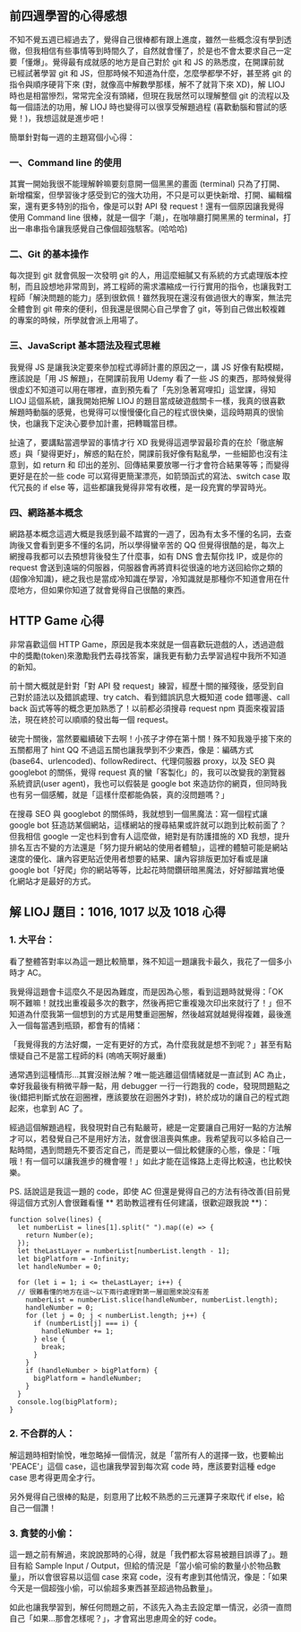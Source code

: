 ## 前四週學習的心得感想

不知不覺五週已經過去了，覺得自己很棒都有跟上進度，雖然一些概念沒有學到透徹，但我相信有些事情等到時間久了，自然就會懂了，於是也不會太要求自己一定要「懂爆」。覺得最有成就感的地方是自己對於 git 和 JS 的熟悉度，在開課前就已經試著學習 git 和 JS，但那時候不知道為什麼，怎麼學都學不好，甚至將 git 的指令與順序硬背下來 (對，就像高中解數學那樣，解不了就背下來 XD)，解 LIOJ 時也是相當慘烈，常常完全沒有頭緒，但現在我居然可以理解整個 git 的流程以及每一個語法的功用，解 LIOJ 時也變得可以很享受解題過程 (喜歡動腦和嘗試的感覺！)，我想這就是進步吧！

簡單針對每一週的主題寫個小心得：

### 一、Command line 的使用
其實一開始我很不能理解幹嘛要刻意開一個黑黑的畫面 (terminal) 只為了打開、新增檔案，但學習後才感受到它的強大功用，不只是可以更快新增、打開、編輯檔案，還有更多特別的指令，像是可以對 API 發 request！還有一個原因讓我覺得使用 Command line 很棒，就是一個字「潮」，在咖啡廳打開黑黑的 terminal，打出一串串指令讓我感覺自己像個超強駭客。(哈哈哈)

### 二、Git 的基本操作
每次提到 git 就會佩服一次發明 git 的人，用這麼細膩又有系統的方式處理版本控制，而且設想地非常周到，將工程師的需求濃縮成一行行實用的指令，也讓我對工程師「解決問題的能力」感到很欽佩！雖然我現在還沒有做過很大的專案，無法完全體會到 git 帶來的便利，但我還是很開心自己學會了 git，等到自己做出較複雜的專案的時候，所學就會派上用場了。

### 三、JavaScript 基本語法及程式思維
我覺得 JS 是讓我決定要來參加程式導師計畫的原因之一，講 JS 好像有點模糊，應該說是「用 JS 解題」，在開課前我用 Udemy 看了一些 JS 的東西，那時候覺得很虛幻不知道可以用在哪裡，直到預先看了「先別急著寫哩扣」這堂課，得知 LIOJ 這個系統，讓我開始把解 LIOJ 的題目當成破遊戲關卡一樣，我真的很喜歡解題時動腦的感覺，也覺得可以慢慢優化自己的程式很快樂，這段時期真的很愉快，也讓我下定決心要參加計畫，把轉職當目標。

扯遠了，要講點當週學習的事情才行 XD 我覺得這週學習最珍貴的在於「徹底解惑」與「變得更好」，解惑的點在於，開課前我好像有點亂學，一些細節也沒有注意到，如 return 和 印出的差別、回傳結果要放哪一行才會符合結果等等；而變得更好是在於一些 code 可以寫得更簡潔漂亮，如箭頭函式的寫法、switch case 取代冗長的 if else 等，這些都讓我覺得非常有收穫，是一段充實的學習時光。


### 四、網路基本概念
網路基本概念這週大概是我感到最不踏實的一週了，因為有太多不懂的名詞，去查詢後又會看到更多不懂的名詞，所以學得蠻辛苦的 QQ 但覺得很酷的是，每次上網搜尋我都可以去預想背後發生了什麼事，如有 DNS 會去幫你找 IP，或是你的 request 會送到遠端的伺服器，伺服器會再將資料從很遠的地方送回給你之類的 (超像冷知識)，總之我也是當成冷知識在學習，冷知識就是那種你不知道會用在什麼地方，但如果你知道了就會覺得自己很酷的東西。


## HTTP Game 心得
非常喜歡這個 HTTP Game，原因是我本來就是一個喜歡玩遊戲的人，透過遊戲中的獎勵(token)來激勵我們去尋找答案，讓我更有動力去學習過程中我所不知道的新知。

前十關大概就是針對「對 API 發 request」練習，經歷十關的摧殘後，感受到自己對於語法以及錯誤處理、try catch、看到錯誤訊息大概知道 code 錯哪邊、call back 函式等等的概念更加熟悉了！以前都必須搜尋 request npm 頁面來複習語法，現在終於可以順順的發出每一個 request。

破完十關後，當然要繼續破下去啊！小孩子才停在第十關！殊不知我幾乎接下來的五關都用了 hint QQ 不過這五關也讓我學到不少東西，像是：編碼方式(base64、urlencoded)、followRedirect、代理伺服器 proxy，以及 SEO 與 googlebot 的關係，覺得 request 真的蠻「客製化」的，我可以改變我的瀏覽器系統資訊(user agent)，我也可以假裝是 google bot 來造訪你的網頁，但同時我也有另一個感觸，就是「這樣什麼都能偽裝，真的沒問題嗎？」

在搜尋 SEO 與 googlebot 的關係時，我就想到一個黑魔法：寫一個程式讓 google bot 狂造訪某個網站，這樣網站的搜尋結果或許就可以跑到比較前面了？但我相信 google 一定也料到會有人這麼做，絕對是有防護措施的 XD 我想，提升排名亙古不變的方法還是「努力提升網站的使用者體驗」，這裡的體驗可能是網站速度的優化、讓內容更貼近使用者想要的結果、讓內容排版更加好看或是讓 google bot「好爬」你的網站等等，比起花時間鑽研暗黑魔法，好好腳踏實地優化網站才是最好的方式。

## 解 LIOJ 題目：1016, 1017 以及 1018 心得

### 1. 大平台：
看了整體答對率以為這一題比較簡單，殊不知這一題讓我卡最久，我花了一個多小時才 AC。

我覺得這題會卡這麼久不是因為難度，而是因為心態，看到這題時就覺得：「OK 啊不難嘛！就找出重複最多次的數字，然後再把它重複幾次印出來就行了！」但不知道為什麼我第一個想到的方式是用雙重迴圈解，然後越寫就越覺得複雜，最後進入一個每當遇到瓶頸，都會有的情緒：

「我覺得我的方法好爛，一定有更好的方式，為什麼我就是想不到呢？」甚至有點懷疑自己不是當工程師的料 (嗚嗚天啊好嚴重)

通常遇到這種情形...其實沒辦法解？唯一能逃離這個情緒就是一直試到 AC 為止，幸好我最後有稍微平靜一點，用 debugger 一行一行跑我的 code，發現問題點之後(錯把判斷式放在迴圈裡，應該要放在迴圈外才對)，終於成功的讓自己的程式跑起來，也拿到 AC 了。

經過這個解題過程，我發現對自己有點嚴苛，總是一定要讓自己用好一點的方法解才可以，若發覺自己不是用好方法，就會很沮喪與焦慮。我希望我可以多給自己一點時間，遇到問題先不要否定自己，而是要以一個比較健康的心態，像是：「哦哦！有一個可以讓我進步的機會喔！」如此才能在這條路上走得比較遠，也比較快樂。

PS. 話說這是我這一題的 code，即使 AC 但還是覺得自己的方法有待改善(目前覺得這個方式別人會很難看懂 ** 若助教這裡有任何建議，很歡迎跟我說 **)：

````
function solve(lines) {
  let numberList = lines[1].split(" ").map((e) => {
    return Number(e);
  });
  let theLastLayer = numberList[numberList.length - 1];
  let bigPlatform = -Infinity;
  let handleNumber = 0;
  
  for (let i = 1; i <= theLastLayer; i++) {
  // 很難看懂的地方在這～以下兩行處理對第一層迴圈來說沒有差
    numberList = numberList.slice(handleNumber, numberList.length);
    handleNumber = 0;
    for (let j = 0; j < numberList.length; j++) {
      if (numberList[j] === i) {
        handleNumber += 1;
      } else {
        break;
      }
    }
    if (handleNumber > bigPlatform) {
      bigPlatform = handleNumber;
    }
  }
  console.log(bigPlatform);
}

````

### 2. 不合群的人：
解這題時相對愉悅，唯忽略掉一個情況，就是「當所有人的選擇一致，也要輸出 'PEACE'」這個 case，這也讓我學習到每次寫 code 時，應該要對這種 edge case 思考得更周全才行。

另外覺得自己很棒的點是，刻意用了比較不熟悉的三元運算子來取代 if else，給自己一個讚！

### 3. 貪婪的小偷：
這一題之前有解過，來說說那時的心得，就是「我們都太容易被題目誤導了」。題目有給 Sample Input / Output，但給的情況是「當小偷可偷的數量小於物品數量」，所以會很容易以這個 case 來寫 code，沒有考慮到其他情況，像是：「如果今天是一個超強小偷，可以偷超多東西甚至超過物品數量」。

如此也讓我學習到，解任何問題之前，不該先入為主去設定單一情況，必須一直問自己「如果...那會怎樣呢？」，才會寫出思慮周全的好 code。
